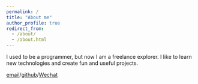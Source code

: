 ```yaml
---
permalink: /
title: "About me"
author_profile: true
redirect_from: 
  - /about/
  - /about.html
---
```



I used to be a programmer, but now I am a freelance explorer. I like to learn new technologies and create fun and useful projects.

[email](1572318427@qq.com)/[github](https://github.com/Eva-Cao)/[Wechat](18742507275)
